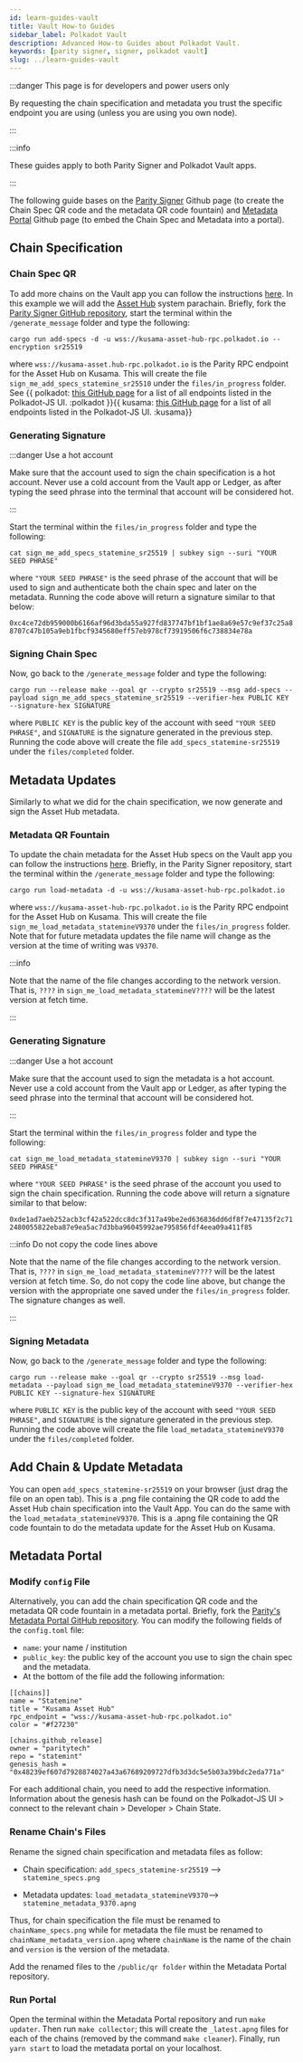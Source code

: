 ```yaml
---
id: learn-guides-vault
title: Vault How-to Guides
sidebar_label: Polkadot Vault
description: Advanced How-to Guides about Polkadot Vault.
keywords: [parity signer, signer, polkadot vault]
slug: ../learn-guides-vault
---
```


:::danger This page is for developers and power users only

By requesting the chain specification and metadata you trust the specific endpoint you are using
(unless you are using you own node).

:::

:::info

These guides apply to both Parity Signer and Polkadot Vault apps.

:::

The following guide bases on the [Parity Signer](https://github.com/paritytech/parity-signer) Github
page (to create the Chain Spec QR code and the metadata QR code fountain) and
[Metadata Portal](https://github.com/paritytech/metadata-portal) Github page (to embed the Chain
Spec and Metadata into a portal).

## Chain Specification

### Chain Spec QR

To add more chains on the Vault app you can follow the instructions
[here](https://paritytech.github.io/parity-signer/tutorials/Add-New-Network.html#add-network-specs).
In this example we will add the [Asset Hub](../learn/learn-assets.md) system parachain. Briefly,
fork the [Parity Signer GitHub repository](https://github.com/paritytech/parity-signer), start the
terminal within the `/generate_message` folder and type the following:

`cargo run add-specs -d -u wss://kusama-asset-hub-rpc.polkadot.io --encryption sr25519`

where `wss://kusama-asset.hub-rpc.polkadot.io` is the Parity RPC endpoint for the Asset Hub on
Kusama. This will create the file `sign_me_add_specs_statemine_sr25510` under the
`files/in_progress` folder. See
{{ polkadot: [this GitHub page](https://github.com/polkadot-js/apps/blob/089fd77b14169749e35e073a93f7e7276963009c/packages/apps-config/src/endpoints/productionRelayPolkadot.ts) for a list of all endpoints listed in the Polkadot-JS UI. :polkadot }}{{ kusama: [this GitHub page](https://github.com/polkadot-js/apps/blob/089fd77b14169749e35e073a93f7e7276963009c/packages/apps-config/src/endpoints/productionRelayKusama.ts) for a list of all endpoints listed in the Polkadot-JS UI. :kusama}}

### Generating Signature

:::danger Use a hot account

Make sure that the account used to sign the chain specification is a hot account. Never use a cold
account from the Vault app or Ledger, as after typing the seed phrase into the terminal that account
will be considered hot.

:::

Start the terminal within the `files/in_progress` folder and type the following:

`cat sign_me_add_specs_statemine_sr25519 | subkey sign --suri "YOUR SEED PHRASE"`

where `"YOUR SEED PHRASE"` is the seed phrase of the account that will be used to sign and
authenticate both the chain spec and later on the metadata. Running the code above will return a
signature similar to that below:

`0xc4ce72db959000b6166af96d3bda55a927fd837747bf1bf1ae8a69e57c9ef37c25a88707c47b105a9eb1fbcf9345680eff57eb978cf73919506f6c738834e78a`

### Signing Chain Spec

Now, go back to the `/generate_message` folder and type the following:

`cargo run --release make --goal qr --crypto sr25519 --msg add-specs --payload sign_me_add_specs_statemine_sr25519 --verifier-hex PUBLIC KEY --signature-hex SIGNATURE`

where `PUBLIC KEY` is the public key of the account with seed `"YOUR SEED PHRASE"`, and `SIGNATURE`
is the signature generated in the previous step. Running the code above will create the file
`add_specs_statemine-sr25519` under the `files/completed` folder.

## Metadata Updates

Similarly to what we did for the chain specification, we now generate and sign the Asset Hub
metadata.

### Metadata QR Fountain

To update the chain metadata for the Asset Hub specs on the Vault app you can follow the
instructions
[here](https://paritytech.github.io/parity-signer/tutorials/Add-New-Network.html#add-network-metadata).
Briefly, in the Parity Signer repository, start the terminal within the `/generate_message` folder
and type the following:

`cargo run load-metadata -d -u wss://kusama-asset-hub-rpc.polkadot.io`

where `wss://kusama-asset-hub-rpc.polkadot.io` is the Parity RPC endpoint for the Asset Hub on
Kusama. This will create the file `sign_me_load_metadata_statemineV9370` under the
`files/in_progress` folder. Note that for future metadata updates the file name will change as the
version at the time of writing was `V9370`.

:::info

Note that the name of the file changes according to the network version. That is, `????` in
`sign_me_load_metadata_statemineV????` will be the latest version at fetch time.

:::

### Generating Signature

:::danger Use a hot account

Make sure that the account used to sign the metadata is a hot account. Never use a cold account from
the Vault app or Ledger, as after typing the seed phrase into the terminal that account will be
considered hot.

:::

Start the terminal within the `files/in_progress` folder and type the following:

`cat sign_me_load_metadata_statemineV9370 | subkey sign --suri "YOUR SEED PHRASE"`

where `"YOUR SEED PHRASE"` is the seed phrase of the account you used to sign the chain
specification. Running the code above will return a signature similar to that below:

`0xde1ad7aeb252acb3cf42a522dcc8dc3f317a49be2ed636836dd6df8f7e47135f2c712480055822eba87e9ea5ac7d3bba96045992ae795856fdf4eea09a411f85`

:::info Do not copy the code lines above

Note that the name of the file changes according to the network version. That is, `????` in
`sign_me_load_metadata_statemineV????` will be the latest version at fetch time. So, do not copy the
code line above, but change the version with the appropriate one saved under the `files/in_progress`
folder. The signature changes as well.

:::

### Signing Metadata

Now, go back to the `/generate_message` folder and type the following:

`cargo run --release make --goal qr --crypto sr25519 --msg load-metadata --payload sign_me_load_metadata_statemineV9370 --verifier-hex PUBLIC KEY --signature-hex SIGNATURE`

where `PUBLIC KEY` is the public key of the account with seed `"YOUR SEED PHRASE"`, and `SIGNATURE`
is the signature generated in the previous step. Running the code above will create the file
`load_metadata_statemineV9370` under the `files/completed` folder.

## Add Chain & Update Metadata

You can open `add_specs_statemine-sr25519` on your browser (just drag the file on an open tab). This
is a .png file containing the QR code to add the Asset Hub chain specification into the Vault App.
You can do the same with the `load_metadata_statemineV9370`. This is a .apng file containing the QR
code fountain to do the metadata update for the Asset Hub on Kusama.

## Metadata Portal

### Modify `config` File

Alternatively, you can add the chain specification QR code and the metadata QR code fountain in a
metadata portal. Briefly, fork the
[Parity's Metadata Portal GitHub repository](https://github.com/paritytech/metadata-portal). You can
modify the following fields of the `config.toml` file:

- `name`: your name / institution
- `public_key`: the public key of the account you use to sign the chain spec and the metadata.
- At the bottom of the file add the following information:

```
[[chains]]
name = "Statemine"
title = "Kusama Asset Hub"
rpc_endpoint = "wss://kusama-asset-hub-rpc.polkadot.io"
color = "#f27230"

[chains.github_release]
owner = "paritytech"
repo = "statemint"
genesis_hash = "0x48239ef607d7928874027a43a67689209727dfb3d3dc5e5b03a39bdc2eda771a"
```

For each additional chain, you need to add the respective information. Information about the genesis
hash can be found on the Polkadot-JS UI > connect to the relevant chain > Developer > Chain State.

### Rename Chain's Files

Rename the signed chain specification and metadata files as follow:

- Chain specification: `add_specs_statemine-sr25519` --> `statemine_specs.png`

- Metadata updates: `load_metadata_statemineV9370`--> `statemine_metadata_9370.apng`

Thus, for chain specification the file must be renamed to `chainName_specs.png` while for metadata
the file must be renamed to `chainName_metadata_version.apng` where `chainName` is the name of the
chain and `version` is the version of the metadata.

Add the renamed files to the `/public/qr folder` within the Metadata Portal repository.

### Run Portal

Open the terminal within the Metadata Portal repository and run `make updater`. Then run
`make collector`; this will create the `_latest.apng` files for each of the chains (removed by the
command `make cleaner`). Finally, run `yarn start` to load the metadata portal on your localhost.
